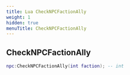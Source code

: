 ```yaml
---
title: Lua CheckNPCFactionAlly
weight: 1
hidden: true
menuTitle: CheckNPCFactionAlly
---
```

## CheckNPCFactionAlly
```lua
npc:CheckNPCFactionAlly(int faction); -- int
```